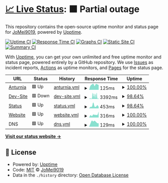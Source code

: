 # [📈 Live Status](https://status.jomei.tk): <!--live status--> **🟧 Partial outage**

This repository contains the open-source uptime monitor and status page for [JoMei9019](dc.anturnia.net), powered by [Upptime](https://github.com/upptime/upptime).

[![Uptime CI](https://github.com/JoMei9019-real/upptime/workflows/Uptime%20CI/badge.svg)](https://github.com/JoMei9019-real/upptime/actions?query=workflow%3A%22Uptime+CI%22)
[![Response Time CI](https://github.com/JoMei9019-real/upptime/workflows/Response%20Time%20CI/badge.svg)](https://github.com/JoMei9019-real/upptime/actions?query=workflow%3A%22Response+Time+CI%22)
[![Graphs CI](https://github.com/JoMei9019-real/upptime/workflows/Graphs%20CI/badge.svg)](https://github.com/JoMei9019-real/upptime/actions?query=workflow%3A%22Graphs+CI%22)
[![Static Site CI](https://github.com/JoMei9019-real/upptime/workflows/Static%20Site%20CI/badge.svg)](https://github.com/JoMei9019-real/upptime/actions?query=workflow%3A%22Static+Site+CI%22)
[![Summary CI](https://github.com/JoMei9019-real/upptime/workflows/Summary%20CI/badge.svg)](https://github.com/JoMei9019-real/upptime/actions?query=workflow%3A%22Summary+CI%22)

With [Upptime](https://upptime.js.org), you can get your own unlimited and free uptime monitor and status page, powered entirely by a GitHub repository. We use [Issues](https://github.com/JoMei9019-real/upptime/issues) as incident reports, [Actions](https://github.com/JoMei9019-real/upptime/actions) as uptime monitors, and [Pages](https://status.jomei.tk) for the status page.

<!--start: status pages-->
<!-- This summary is generated by Upptime (https://github.com/upptime/upptime) -->
<!-- Do not edit this manually, your changes will be overwritten -->
<!-- prettier-ignore -->
| URL | Status | History | Response Time | Uptime |
| --- | ------ | ------- | ------------- | ------ |
| <img alt="" src="https://i.postimg.cc/X7MQ3kMd/Hcs-IKQAx-200x200.png" height="13"> [Anturnia](https://Anturnia.net) | 🟩 Up | [anturnia.yml](https://github.com/JoMei9019-real/upptime/commits/HEAD/history/anturnia.yml) | <details><summary><img alt="Response time graph" src="./graphs/anturnia/response-time-week.png" height="20"> 125ms</summary><br><a href="https://status.jomei.tk/history/anturnia"><img alt="Response time 392" src="https://img.shields.io/endpoint?url=https%3A%2F%2Fraw.githubusercontent.com%2FJoMei9019-real%2Fupptime%2FHEAD%2Fapi%2Fanturnia%2Fresponse-time.json"></a><br><a href="https://status.jomei.tk/history/anturnia"><img alt="24-hour response time 120" src="https://img.shields.io/endpoint?url=https%3A%2F%2Fraw.githubusercontent.com%2FJoMei9019-real%2Fupptime%2FHEAD%2Fapi%2Fanturnia%2Fresponse-time-day.json"></a><br><a href="https://status.jomei.tk/history/anturnia"><img alt="7-day response time 125" src="https://img.shields.io/endpoint?url=https%3A%2F%2Fraw.githubusercontent.com%2FJoMei9019-real%2Fupptime%2FHEAD%2Fapi%2Fanturnia%2Fresponse-time-week.json"></a><br><a href="https://status.jomei.tk/history/anturnia"><img alt="30-day response time 151" src="https://img.shields.io/endpoint?url=https%3A%2F%2Fraw.githubusercontent.com%2FJoMei9019-real%2Fupptime%2FHEAD%2Fapi%2Fanturnia%2Fresponse-time-month.json"></a><br><a href="https://status.jomei.tk/history/anturnia"><img alt="1-year response time 392" src="https://img.shields.io/endpoint?url=https%3A%2F%2Fraw.githubusercontent.com%2FJoMei9019-real%2Fupptime%2FHEAD%2Fapi%2Fanturnia%2Fresponse-time-year.json"></a></details> | <details><summary><a href="https://status.jomei.tk/history/anturnia">100.00%</a></summary><a href="https://status.jomei.tk/history/anturnia"><img alt="All-time uptime 99.99%" src="https://img.shields.io/endpoint?url=https%3A%2F%2Fraw.githubusercontent.com%2FJoMei9019-real%2Fupptime%2FHEAD%2Fapi%2Fanturnia%2Fuptime.json"></a><br><a href="https://status.jomei.tk/history/anturnia"><img alt="24-hour uptime 100.00%" src="https://img.shields.io/endpoint?url=https%3A%2F%2Fraw.githubusercontent.com%2FJoMei9019-real%2Fupptime%2FHEAD%2Fapi%2Fanturnia%2Fuptime-day.json"></a><br><a href="https://status.jomei.tk/history/anturnia"><img alt="7-day uptime 100.00%" src="https://img.shields.io/endpoint?url=https%3A%2F%2Fraw.githubusercontent.com%2FJoMei9019-real%2Fupptime%2FHEAD%2Fapi%2Fanturnia%2Fuptime-week.json"></a><br><a href="https://status.jomei.tk/history/anturnia"><img alt="30-day uptime 100.00%" src="https://img.shields.io/endpoint?url=https%3A%2F%2Fraw.githubusercontent.com%2FJoMei9019-real%2Fupptime%2FHEAD%2Fapi%2Fanturnia%2Fuptime-month.json"></a><br><a href="https://status.jomei.tk/history/anturnia"><img alt="1-year uptime 99.99%" src="https://img.shields.io/endpoint?url=https%3A%2F%2Fraw.githubusercontent.com%2FJoMei9019-real%2Fupptime%2FHEAD%2Fapi%2Fanturnia%2Fuptime-year.json"></a></details>
| <img alt="" src="https://icons.duckduckgo.com/ip3/dev.jomei.tk.ico" height="13"> [Dev-Site](https://dev.jomei.tk) | 🟥 Down | [dev-site.yml](https://github.com/JoMei9019-real/upptime/commits/HEAD/history/dev-site.yml) | <details><summary><img alt="Response time graph" src="./graphs/dev-site/response-time-week.png" height="20"> 3392ms</summary><br><a href="https://status.jomei.tk/history/dev-site"><img alt="Response time 2263" src="https://img.shields.io/endpoint?url=https%3A%2F%2Fraw.githubusercontent.com%2FJoMei9019-real%2Fupptime%2FHEAD%2Fapi%2Fdev-site%2Fresponse-time.json"></a><br><a href="https://status.jomei.tk/history/dev-site"><img alt="24-hour response time 4788" src="https://img.shields.io/endpoint?url=https%3A%2F%2Fraw.githubusercontent.com%2FJoMei9019-real%2Fupptime%2FHEAD%2Fapi%2Fdev-site%2Fresponse-time-day.json"></a><br><a href="https://status.jomei.tk/history/dev-site"><img alt="7-day response time 3392" src="https://img.shields.io/endpoint?url=https%3A%2F%2Fraw.githubusercontent.com%2FJoMei9019-real%2Fupptime%2FHEAD%2Fapi%2Fdev-site%2Fresponse-time-week.json"></a><br><a href="https://status.jomei.tk/history/dev-site"><img alt="30-day response time 2485" src="https://img.shields.io/endpoint?url=https%3A%2F%2Fraw.githubusercontent.com%2FJoMei9019-real%2Fupptime%2FHEAD%2Fapi%2Fdev-site%2Fresponse-time-month.json"></a><br><a href="https://status.jomei.tk/history/dev-site"><img alt="1-year response time 2263" src="https://img.shields.io/endpoint?url=https%3A%2F%2Fraw.githubusercontent.com%2FJoMei9019-real%2Fupptime%2FHEAD%2Fapi%2Fdev-site%2Fresponse-time-year.json"></a></details> | <details><summary><a href="https://status.jomei.tk/history/dev-site">98.64%</a></summary><a href="https://status.jomei.tk/history/dev-site"><img alt="All-time uptime 91.75%" src="https://img.shields.io/endpoint?url=https%3A%2F%2Fraw.githubusercontent.com%2FJoMei9019-real%2Fupptime%2FHEAD%2Fapi%2Fdev-site%2Fuptime.json"></a><br><a href="https://status.jomei.tk/history/dev-site"><img alt="24-hour uptime 92.95%" src="https://img.shields.io/endpoint?url=https%3A%2F%2Fraw.githubusercontent.com%2FJoMei9019-real%2Fupptime%2FHEAD%2Fapi%2Fdev-site%2Fuptime-day.json"></a><br><a href="https://status.jomei.tk/history/dev-site"><img alt="7-day uptime 98.64%" src="https://img.shields.io/endpoint?url=https%3A%2F%2Fraw.githubusercontent.com%2FJoMei9019-real%2Fupptime%2FHEAD%2Fapi%2Fdev-site%2Fuptime-week.json"></a><br><a href="https://status.jomei.tk/history/dev-site"><img alt="30-day uptime 98.37%" src="https://img.shields.io/endpoint?url=https%3A%2F%2Fraw.githubusercontent.com%2FJoMei9019-real%2Fupptime%2FHEAD%2Fapi%2Fdev-site%2Fuptime-month.json"></a><br><a href="https://status.jomei.tk/history/dev-site"><img alt="1-year uptime 91.75%" src="https://img.shields.io/endpoint?url=https%3A%2F%2Fraw.githubusercontent.com%2FJoMei9019-real%2Fupptime%2FHEAD%2Fapi%2Fdev-site%2Fuptime-year.json"></a></details>
| <img alt="" src="https://icons.duckduckgo.com/ip3/status.jomei.tk.ico" height="13"> [Status](https://status.jomei.tk) | 🟩 Up | [status.yml](https://github.com/JoMei9019-real/upptime/commits/HEAD/history/status.yml) | <details><summary><img alt="Response time graph" src="./graphs/status/response-time-week.png" height="20"> 453ms</summary><br><a href="https://status.jomei.tk/history/status"><img alt="Response time 402" src="https://img.shields.io/endpoint?url=https%3A%2F%2Fraw.githubusercontent.com%2FJoMei9019-real%2Fupptime%2FHEAD%2Fapi%2Fstatus%2Fresponse-time.json"></a><br><a href="https://status.jomei.tk/history/status"><img alt="24-hour response time 281" src="https://img.shields.io/endpoint?url=https%3A%2F%2Fraw.githubusercontent.com%2FJoMei9019-real%2Fupptime%2FHEAD%2Fapi%2Fstatus%2Fresponse-time-day.json"></a><br><a href="https://status.jomei.tk/history/status"><img alt="7-day response time 453" src="https://img.shields.io/endpoint?url=https%3A%2F%2Fraw.githubusercontent.com%2FJoMei9019-real%2Fupptime%2FHEAD%2Fapi%2Fstatus%2Fresponse-time-week.json"></a><br><a href="https://status.jomei.tk/history/status"><img alt="30-day response time 255" src="https://img.shields.io/endpoint?url=https%3A%2F%2Fraw.githubusercontent.com%2FJoMei9019-real%2Fupptime%2FHEAD%2Fapi%2Fstatus%2Fresponse-time-month.json"></a><br><a href="https://status.jomei.tk/history/status"><img alt="1-year response time 402" src="https://img.shields.io/endpoint?url=https%3A%2F%2Fraw.githubusercontent.com%2FJoMei9019-real%2Fupptime%2FHEAD%2Fapi%2Fstatus%2Fresponse-time-year.json"></a></details> | <details><summary><a href="https://status.jomei.tk/history/status">98.64%</a></summary><a href="https://status.jomei.tk/history/status"><img alt="All-time uptime 41.99%" src="https://img.shields.io/endpoint?url=https%3A%2F%2Fraw.githubusercontent.com%2FJoMei9019-real%2Fupptime%2FHEAD%2Fapi%2Fstatus%2Fuptime.json"></a><br><a href="https://status.jomei.tk/history/status"><img alt="24-hour uptime 92.95%" src="https://img.shields.io/endpoint?url=https%3A%2F%2Fraw.githubusercontent.com%2FJoMei9019-real%2Fupptime%2FHEAD%2Fapi%2Fstatus%2Fuptime-day.json"></a><br><a href="https://status.jomei.tk/history/status"><img alt="7-day uptime 98.64%" src="https://img.shields.io/endpoint?url=https%3A%2F%2Fraw.githubusercontent.com%2FJoMei9019-real%2Fupptime%2FHEAD%2Fapi%2Fstatus%2Fuptime-week.json"></a><br><a href="https://status.jomei.tk/history/status"><img alt="30-day uptime 83.88%" src="https://img.shields.io/endpoint?url=https%3A%2F%2Fraw.githubusercontent.com%2FJoMei9019-real%2Fupptime%2FHEAD%2Fapi%2Fstatus%2Fuptime-month.json"></a><br><a href="https://status.jomei.tk/history/status"><img alt="1-year uptime 41.99%" src="https://img.shields.io/endpoint?url=https%3A%2F%2Fraw.githubusercontent.com%2FJoMei9019-real%2Fupptime%2FHEAD%2Fapi%2Fstatus%2Fuptime-year.json"></a></details>
| <img alt="" src="https://icons.duckduckgo.com/ip3/www.jomei.tk.ico" height="13"> [Website](https://www.jomei.tk) | 🟩 Up | [website.yml](https://github.com/JoMei9019-real/upptime/commits/HEAD/history/website.yml) | <details><summary><img alt="Response time graph" src="./graphs/website/response-time-week.png" height="20"> 316ms</summary><br><a href="https://status.jomei.tk/history/website"><img alt="Response time 305" src="https://img.shields.io/endpoint?url=https%3A%2F%2Fraw.githubusercontent.com%2FJoMei9019-real%2Fupptime%2FHEAD%2Fapi%2Fwebsite%2Fresponse-time.json"></a><br><a href="https://status.jomei.tk/history/website"><img alt="24-hour response time 635" src="https://img.shields.io/endpoint?url=https%3A%2F%2Fraw.githubusercontent.com%2FJoMei9019-real%2Fupptime%2FHEAD%2Fapi%2Fwebsite%2Fresponse-time-day.json"></a><br><a href="https://status.jomei.tk/history/website"><img alt="7-day response time 316" src="https://img.shields.io/endpoint?url=https%3A%2F%2Fraw.githubusercontent.com%2FJoMei9019-real%2Fupptime%2FHEAD%2Fapi%2Fwebsite%2Fresponse-time-week.json"></a><br><a href="https://status.jomei.tk/history/website"><img alt="30-day response time 257" src="https://img.shields.io/endpoint?url=https%3A%2F%2Fraw.githubusercontent.com%2FJoMei9019-real%2Fupptime%2FHEAD%2Fapi%2Fwebsite%2Fresponse-time-month.json"></a><br><a href="https://status.jomei.tk/history/website"><img alt="1-year response time 305" src="https://img.shields.io/endpoint?url=https%3A%2F%2Fraw.githubusercontent.com%2FJoMei9019-real%2Fupptime%2FHEAD%2Fapi%2Fwebsite%2Fresponse-time-year.json"></a></details> | <details><summary><a href="https://status.jomei.tk/history/website">100.00%</a></summary><a href="https://status.jomei.tk/history/website"><img alt="All-time uptime 99.98%" src="https://img.shields.io/endpoint?url=https%3A%2F%2Fraw.githubusercontent.com%2FJoMei9019-real%2Fupptime%2FHEAD%2Fapi%2Fwebsite%2Fuptime.json"></a><br><a href="https://status.jomei.tk/history/website"><img alt="24-hour uptime 100.00%" src="https://img.shields.io/endpoint?url=https%3A%2F%2Fraw.githubusercontent.com%2FJoMei9019-real%2Fupptime%2FHEAD%2Fapi%2Fwebsite%2Fuptime-day.json"></a><br><a href="https://status.jomei.tk/history/website"><img alt="7-day uptime 100.00%" src="https://img.shields.io/endpoint?url=https%3A%2F%2Fraw.githubusercontent.com%2FJoMei9019-real%2Fupptime%2FHEAD%2Fapi%2Fwebsite%2Fuptime-week.json"></a><br><a href="https://status.jomei.tk/history/website"><img alt="30-day uptime 100.00%" src="https://img.shields.io/endpoint?url=https%3A%2F%2Fraw.githubusercontent.com%2FJoMei9019-real%2Fupptime%2FHEAD%2Fapi%2Fwebsite%2Fuptime-month.json"></a><br><a href="https://status.jomei.tk/history/website"><img alt="1-year uptime 99.98%" src="https://img.shields.io/endpoint?url=https%3A%2F%2Fraw.githubusercontent.com%2FJoMei9019-real%2Fupptime%2FHEAD%2Fapi%2Fwebsite%2Fuptime-year.json"></a></details>
| <img alt="" src="https://icons.duckduckgo.com/ip3/null.ico" height="13"> DNS | 🟩 Up | [dns.yml](https://github.com/JoMei9019-real/upptime/commits/HEAD/history/dns.yml) | <details><summary><img alt="Response time graph" src="./graphs/dns/response-time-week.png" height="20"> 129ms</summary><br><a href="https://status.jomei.tk/history/dns"><img alt="Response time 120" src="https://img.shields.io/endpoint?url=https%3A%2F%2Fraw.githubusercontent.com%2FJoMei9019-real%2Fupptime%2FHEAD%2Fapi%2Fdns%2Fresponse-time.json"></a><br><a href="https://status.jomei.tk/history/dns"><img alt="24-hour response time 96" src="https://img.shields.io/endpoint?url=https%3A%2F%2Fraw.githubusercontent.com%2FJoMei9019-real%2Fupptime%2FHEAD%2Fapi%2Fdns%2Fresponse-time-day.json"></a><br><a href="https://status.jomei.tk/history/dns"><img alt="7-day response time 129" src="https://img.shields.io/endpoint?url=https%3A%2F%2Fraw.githubusercontent.com%2FJoMei9019-real%2Fupptime%2FHEAD%2Fapi%2Fdns%2Fresponse-time-week.json"></a><br><a href="https://status.jomei.tk/history/dns"><img alt="30-day response time 128" src="https://img.shields.io/endpoint?url=https%3A%2F%2Fraw.githubusercontent.com%2FJoMei9019-real%2Fupptime%2FHEAD%2Fapi%2Fdns%2Fresponse-time-month.json"></a><br><a href="https://status.jomei.tk/history/dns"><img alt="1-year response time 120" src="https://img.shields.io/endpoint?url=https%3A%2F%2Fraw.githubusercontent.com%2FJoMei9019-real%2Fupptime%2FHEAD%2Fapi%2Fdns%2Fresponse-time-year.json"></a></details> | <details><summary><a href="https://status.jomei.tk/history/dns">100.00%</a></summary><a href="https://status.jomei.tk/history/dns"><img alt="All-time uptime 99.98%" src="https://img.shields.io/endpoint?url=https%3A%2F%2Fraw.githubusercontent.com%2FJoMei9019-real%2Fupptime%2FHEAD%2Fapi%2Fdns%2Fuptime.json"></a><br><a href="https://status.jomei.tk/history/dns"><img alt="24-hour uptime 100.00%" src="https://img.shields.io/endpoint?url=https%3A%2F%2Fraw.githubusercontent.com%2FJoMei9019-real%2Fupptime%2FHEAD%2Fapi%2Fdns%2Fuptime-day.json"></a><br><a href="https://status.jomei.tk/history/dns"><img alt="7-day uptime 100.00%" src="https://img.shields.io/endpoint?url=https%3A%2F%2Fraw.githubusercontent.com%2FJoMei9019-real%2Fupptime%2FHEAD%2Fapi%2Fdns%2Fuptime-week.json"></a><br><a href="https://status.jomei.tk/history/dns"><img alt="30-day uptime 100.00%" src="https://img.shields.io/endpoint?url=https%3A%2F%2Fraw.githubusercontent.com%2FJoMei9019-real%2Fupptime%2FHEAD%2Fapi%2Fdns%2Fuptime-month.json"></a><br><a href="https://status.jomei.tk/history/dns"><img alt="1-year uptime 99.98%" src="https://img.shields.io/endpoint?url=https%3A%2F%2Fraw.githubusercontent.com%2FJoMei9019-real%2Fupptime%2FHEAD%2Fapi%2Fdns%2Fuptime-year.json"></a></details>

<!--end: status pages-->

[**Visit our status website →**](https://status.jomei.tk)

## 📄 License

- Powered by: [Upptime](https://github.com/upptime/upptime)
- Code: [MIT](./LICENSE) © [JoMei9019](dc.anturnia.net)
- Data in the `./history` directory: [Open Database License](https://opendatacommons.org/licenses/odbl/1-0/)
